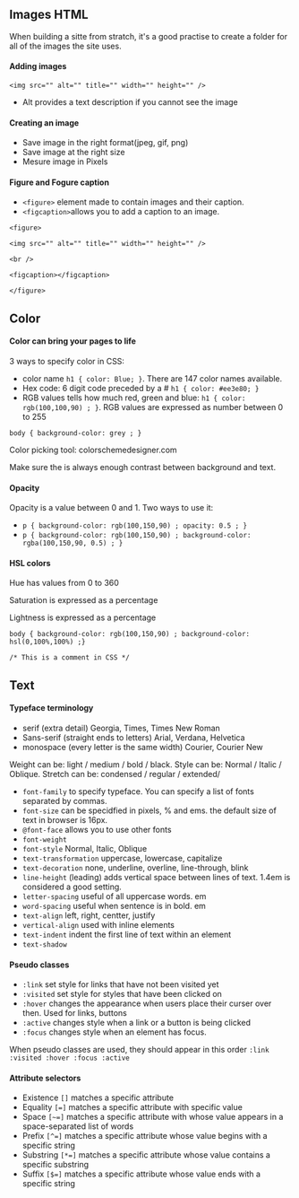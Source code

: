 ## Images HTML

When building a sitte from stratch, it's a good practise to create a folder for all of the images the site uses.

#### Adding images
`<img src="" alt="" title="" width="" height="" />` 

- Alt provides a text description if you cannot see the image

#### Creating an image
- Save image in the right format(jpeg, gif, png)
- Save image at the right size
- Mesure image in Pixels

#### Figure and Fogure caption
 - `<figure>` element made to contain images and their caption.
 - `<figcaption>`allows you to add a caption to an image.

 `<figure>`

`<img src="" alt="" title="" width="" height="" />`

`<br />`

`<figcaption></figcaption>`

`</figure>`

## Color

#### Color can bring your pages to life

3 ways to specify color in CSS:
- color name `h1 { color: Blue; }`. There are 147 color names available.
- Hex code: 6 digit code preceded by a # `h1 { color: #ee3e80; }`
- RGB values tells how much red, green and blue: `h1 { color: rgb(100,100,90) ; }`. RGB values are expressed as number between 0 to 255

`body { background-color: grey ; }`

Color picking tool: colorschemedesigner.com

Make sure the is always enough contrast between background and text.

#### Opacity

Opacity is a value between 0 and 1. Two ways to use it:

- `p { background-color: rgb(100,150,90) ; opacity: 0.5 ; }`
- `p { background-color: rgb(100,150,90) ; background-color: rgba(100,150,90, 0.5) ; }`

#### HSL colors

Hue has values from 0 to 360

Saturation is expressed as a percentage

Lightness is expressed as a percentage

`body { background-color: rgb(100,150,90) ; background-color: hsl(0,100%,100%) ;}`

`/* This is a comment in CSS */`

## Text 

#### Typeface terminology

- serif (extra detail) Georgia, Times, Times New Roman
- Sans-serif (straight ends to letters) Arial, Verdana, Helvetica
- monospace (every letter is the same width) Courier, Courier New

Weight can be: light / medium / bold / black. 
Style can be: Normal / Italic / Oblique.
Stretch can be: condensed / regular / extended/ 

- `font-family` to specify typeface. You can specify a list of fonts separated by commas.
- `font-size` can be specidfied in pixels, % and ems. the default size of text in browser is 16px.
- `@font-face` allows you to use other fonts
- `font-weight` 
- `font-style` Normal, Italic, Oblique
- `text-transformation` uppercase, lowercase, capitalize
- `text-decoration` none, underline, overline, line-through, blink
- `line-height` (leading) adds vertical space between lines of text. 1.4em is considered a good setting.
- `letter-spacing` useful of all uppercase words. em
- `word-spacing` useful when sentence is in bold. em
- `text-align` left, right, centter, justify
- `vertical-align` used with inline elements
- `text-indent` indent the first line of text within an element
- `text-shadow` 

#### Pseudo classes
- `:link` set style for links that have not been visited yet
- `:visited` set style for styles that have been clicked on
- `:hover` changes the appearance when users place their curser over then. Used for links, buttons
- `:active` changes style when a link or a button is being clicked
- `:focus` changes style when an element has focus. 

When pseudo classes are used, they should appear in this order `:link :visited :hover :focus :active`

#### Attribute selectors

- Existence `[]` matches a specific attribute
- Equality `[=]` matches a specific attribute with specific value
- Space `[~=]` matches a specific attribute with whose value appears in a space-separated list of words
- Prefix `[^=]` matches a specific attribute whose value begins with a specific string
- Substring `[*=]` matches a specific attribute whose value contains a specific substring
- Suffix `[$=]` matches a specific attribute whose value ends with a specific string 
